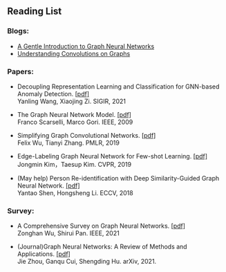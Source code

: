 ## Reading List
### Blogs:
- [A Gentle Introduction to Graph Neural Networks](https://distill.pub/2021/gnn-intro/)
- [Understanding Convolutions on Graphs](https://distill.pub/2021/understanding-gnns/)

### Papers:
- Decoupling Representation Learning and Classification for GNN-based Anomaly Detection. [[pdf]](https://xiaojingzi.github.io/publications/SIGIR21-Wang-et-al-decoupled-GNN.pdf)<br>
Yanling Wang, Xiaojing Zi. SIGIR, 2021

- The Graph Neural Network Model. [[pdf]](https://ieeexplore.ieee.org/stamp/stamp.jsp?tp=&arnumber=4700287)<br>
Franco Scarselli, Marco Gori. IEEE, 2009

- Simplifying Graph Convolutional Networks. [[pdf]](http://proceedings.mlr.press/v97/wu19e/wu19e.pdf)<br>Felix Wu, Tianyi Zhang. PMLR, 2019

- Edge-Labeling Graph Neural Network for Few-shot Learning. [[pdf]](https://openaccess.thecvf.com/content_CVPR_2019/papers/Kim_Edge-Labeling_Graph_Neural_Network_for_Few-Shot_Learning_CVPR_2019_paper.pdf) <br>Jongmin Kim，Taesup Kim. CVPR, 2019

- (May help) Person Re-identification with Deep Similarity-Guided Graph Neural Network. [[pdf]](https://openaccess.thecvf.com/content_ECCV_2018/papers/Yantao_Shen_Person_Re-identification_with_ECCV_2018_paper.pdf) <br>Yantao Shen, Hongsheng Li. ECCV, 2018



### Survey:
- A Comprehensive Survey on Graph Neural Networks. [[pdf]](https://ieeexplore.ieee.org/stamp/stamp.jsp?tp=&arnumber=9046288) <br>Zonghan Wu, Shirui Pan. IEEE, 2021
  
- (Journal)Graph Neural Networks: A Review of Methods and Applications. [[pdf]](https://arxiv.org/pdf/1812.08434.pdf)
  <br>Jie Zhou, Ganqu Cui, Shengding Hu. arXiv, 2021.
